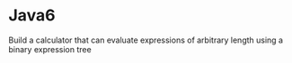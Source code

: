 # Java6
 Build a calculator that can evaluate expressions of arbitrary length using a binary expression tree
